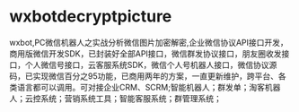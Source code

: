 # wxbotdecryptpicture
wxbot,PC微信机器人之实战分析微信图片加密解密,企业微信协议API接口开发，商用版微信开发SDK，已封装好全部API接口，微信群发协议接口，朋友圈收发接口，个人微信号接口，云客服系统SDK，微信个人号机器人接口，微信协议源码，已实现微信百分之95功能，已商用两年的方案，一直更新维护，跨平台、各类语言都可以调用。可对接企业CRM、SCRM;智能机器人；群发单；淘客机器人；云控系统；营销系统工具；智能客服系统；群管理系统；
